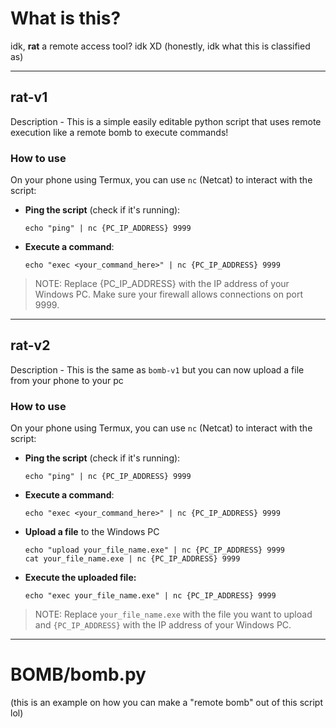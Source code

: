 # What is this?
idk, **rat** a remote access tool? idk XD
(honestly, idk what this is classified as)

---

## rat-v1
Description - This is a simple easily editable python script that uses remote execution like a remote bomb to execute commands!

### How to use
On your phone using Termux, you can use `nc` (Netcat) to interact with the script:
* **Ping the script** (check if it's running):
  ```
  echo "ping" | nc {PC_IP_ADDRESS} 9999
  ```

* **Execute a command**:
  ```
  echo "exec <your_command_here>" | nc {PC_IP_ADDRESS} 9999
  ```
  
> NOTE: Replace {PC_IP_ADDRESS} with the IP address of your Windows PC. Make sure your firewall allows connections on port 9999.
---


## rat-v2
Description - This is the same as `bomb-v1` but you can now upload a file from your phone to your pc

### How to use
On your phone using Termux, you can use `nc` (Netcat) to interact with the script:
* **Ping the script** (check if it's running):
  ```
  echo "ping" | nc {PC_IP_ADDRESS} 9999
  ```

* **Execute a command**:
  ```
  echo "exec <your_command_here>" | nc {PC_IP_ADDRESS} 9999
  ```

* **Upload a file** to the Windows PC
  ```
  echo "upload your_file_name.exe" | nc {PC_IP_ADDRESS} 9999
  cat your_file_name.exe | nc {PC_IP_ADDRESS} 9999
  ```

* **Execute the uploaded file:**
  ```
  echo "exec your_file_name.exe" | nc {PC_IP_ADDRESS} 9999
  ```

> NOTE: Replace `your_file_name.exe` with the file you want to upload and `{PC_IP_ADDRESS}` with the IP address of your Windows PC.


---

# BOMB/bomb.py
(this is an example on how you can make a "remote bomb" out of this script lol)

